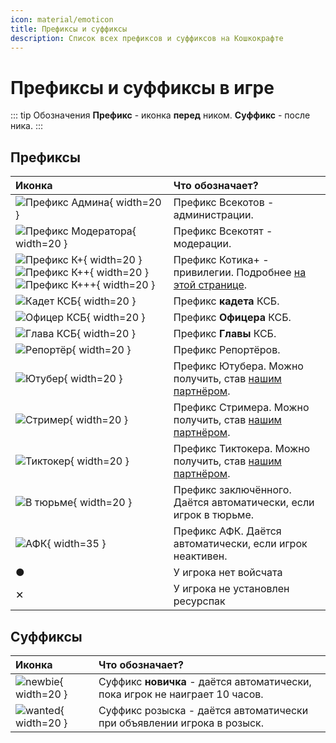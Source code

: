 ```yaml
---
icon: material/emoticon
title: Префиксы и суффиксы
description: Список всех префиксов и суффиксов на Кошкокрафте
---
```


# Префиксы и суффиксы в игре

::: tip Обозначения
**Префикс** - иконка **перед** ником. **Суффикс** - после ника.
:::

## Префиксы

| Иконка | Что обозначает? |
| :------- | :--------------- | 
|![Префикс Админа](/assets/general/prefixes/admin.png){ width=20 }|Префикс Всекотов - администрации.|
|![Префикс Модератора](/assets/general/prefixes/moder.png){ width=20 }|Префикс Всекотят - модерации.|
|![Префикс К+](/assets/general/prefixes/kplus.png){ width=20 } ![Префикс К++](/assets/general/prefixes/kplusplus.png){ width=20 } ![Префикс К+++](/assets/general/prefixes/kplusplusplus.png){ width=20 }|Префикс <span class="neon">Котика+</span> - привилегии. Подробнее [на этой странице](./donate.md).|
|![Кадет КСБ](/assets/general/prefixes/kadet_police.png){ width=20 }|Префикс **кадета** КСБ.|
|![Офицер КСБ](/assets/general/prefixes/police.png){ width=20 }|Префикс **Офицера** КСБ.|
|![Глава КСБ](/assets/general/prefixes/glav_police.png){ width=20 }|Префикс **Главы** КСБ.|
|![Репортёр](/assets/general/prefixes/reporter.png){ width=20 }|Префикс Репортёров.|
|![Ютубер](/assets/general/prefixes/youtube.png){ width=20 }|Префикс Ютубера. Можно получить, став [нашим партнёром](./for_media.md).|
|![Стример](/assets/general/prefixes/twitch.png){ width=20 }|Префикс Стримера. Можно получить, став [нашим партнёром](./for_media.md).|
|![Тиктокер](/assets/general/prefixes/tiktok.png){ width=20 }|Префикс Тиктокера. Можно получить, став [нашим партнёром](./for_media.md).|
|![В тюрьме](/assets/general/prefixes/jailed.png){ width=20 }|Префикс заключённого. Даётся автоматически, если игрок в тюрьме.|
|![АФК](/assets/general/prefixes/afk.png){ width=35 }|Префикс АФК. Даётся автоматически, если игрок неактивен.|
|<span class="red">●</span>|У игрока нет войсчата|
|<span class="red">✕</span>|У игрока не установлен ресурспак|


## Суффиксы
| Иконка | Что обозначает? |
| :------- | :--------------- | 
|![newbie](/assets/general/prefixes/newbie.png){ width=20 }|Суффикс **новичка** - даётся автоматически, пока игрок не наиграет 10 часов.|
|![wanted](/assets/general/prefixes/wanted.png){ width=20 }|Суффикс розыска - даётся автоматически при объявлении игрока в розыск.|